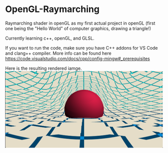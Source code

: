 # OpenGL-Raymarching
Raymarching shader in openGL as my first actual project in openGL (first one being the "Hello World" of computer graphics, drawing a triangle!)

Currently learning c++, openGL, and GLSL.

If you want to run the code, make sure you have C++ addons for VS Code and clang++ compiler. More info can be found here https://code.visualstudio.com/docs/cpp/config-mingw#_prerequisites

Here is the resulting rendered iamge.
![Rendered image with this program](./result.png)
